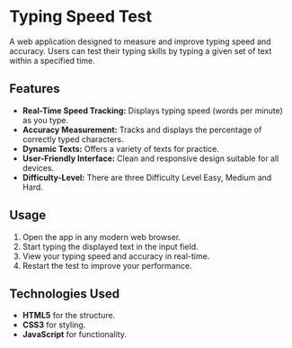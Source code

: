 # Typing Speed Test

A web application designed to measure and improve typing speed and accuracy. Users can test their typing skills by typing a given set of text within a specified time.

## Features

- **Real-Time Speed Tracking:** Displays typing speed (words per minute) as you type.
- **Accuracy Measurement:** Tracks and displays the percentage of correctly typed characters.
- **Dynamic Texts:** Offers a variety of texts for practice.
- **User-Friendly Interface:** Clean and responsive design suitable for all devices.
- **Difficulty-Level:** There are three Difficulty Level Easy, Medium and Hard.

## Usage

1. Open the app in any modern web browser.
2. Start typing the displayed text in the input field.
3. View your typing speed and accuracy in real-time.
4. Restart the test to improve your performance.

## Technologies Used

- **HTML5** for the structure.
- **CSS3** for styling.
- **JavaScript** for functionality.
